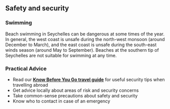 ## Safety and security

### **Swimming**

Beach swimming in Seychelles can be dangerous at some times of the year. In general, the west coast is unsafe during the north-west monsoon (around December to March), and the east coast is unsafe during the south-east winds season (around May to September). Beaches at the southern tip of Seychelles are not suitable for swimming at any time.

### **Practical Advice**

* Read our [**Know Before You Go travel guide**](/en/dfa/overseas-travel/know-before-you-go-/) for useful security tips when travelling abroad
* Get advice locally about areas of risk and security concerns
* Take common-sense precautions about safety and security
* Know who to contact in case of an emergency